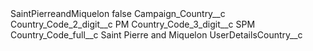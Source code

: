 <?xml version="1.0" encoding="UTF-8"?>
<CustomMetadata xmlns="http://soap.sforce.com/2006/04/metadata" xmlns:xsi="http://www.w3.org/2001/XMLSchema-instance" xmlns:xsd="http://www.w3.org/2001/XMLSchema">
    <label>SaintPierreandMiquelon</label>
    <protected>false</protected>
    <values>
        <field>Campaign_Country__c</field>
        <value xsi:nil="true"/>
    </values>
    <values>
        <field>Country_Code_2_digit__c</field>
        <value xsi:type="xsd:string">PM</value>
    </values>
    <values>
        <field>Country_Code_3_digit__c</field>
        <value xsi:type="xsd:string">SPM</value>
    </values>
    <values>
        <field>Country_Code_full__c</field>
        <value xsi:type="xsd:string">Saint Pierre and Miquelon</value>
    </values>
    <values>
        <field>UserDetailsCountry__c</field>
        <value xsi:nil="true"/>
    </values>
</CustomMetadata>
